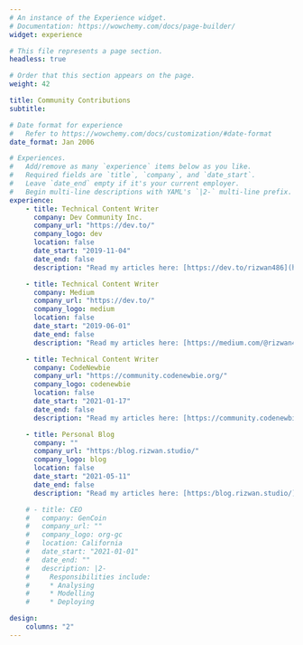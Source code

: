 ```yaml
---
# An instance of the Experience widget.
# Documentation: https://wowchemy.com/docs/page-builder/
widget: experience

# This file represents a page section.
headless: true

# Order that this section appears on the page.
weight: 42

title: Community Contributions
subtitle:

# Date format for experience
#   Refer to https://wowchemy.com/docs/customization/#date-format
date_format: Jan 2006

# Experiences.
#   Add/remove as many `experience` items below as you like.
#   Required fields are `title`, `company`, and `date_start`.
#   Leave `date_end` empty if it's your current employer.
#   Begin multi-line descriptions with YAML's `|2-` multi-line prefix.
experience:
    - title: Technical Content Writer
      company: Dev Community Inc.
      company_url: "https://dev.to/"
      company_logo: dev
      location: false
      date_start: "2019-11-04"
      date_end: false
      description: "Read my articles here: [https://dev.to/rizwan486](https://dev.to/rizwan486)"

    - title: Technical Content Writer
      company: Medium
      company_url: "https://dev.to/"
      company_logo: medium
      location: false
      date_start: "2019-06-01"
      date_end: false
      description: "Read my articles here: [https://medium.com/@rizwan486](https://medium.com/@rizwan486)"

    - title: Technical Content Writer
      company: CodeNewbie
      company_url: "https://community.codenewbie.org/"
      company_logo: codenewbie
      location: false
      date_start: "2021-01-17"
      date_end: false
      description: "Read my articles here: [https://community.codenewbie.org/rizwan486](https://community.codenewbie.org/rizwan486)"

    - title: Personal Blog
      company: ""
      company_url: "https:/blog.rizwan.studio/"
      company_logo: blog
      location: false
      date_start: "2021-05-11"
      date_end: false
      description: "Read my articles here: [https:/blog.rizwan.studio/](https:/blog.rizwan.studio/)"

    # - title: CEO
    #   company: GenCoin
    #   company_url: ""
    #   company_logo: org-gc
    #   location: California
    #   date_start: "2021-01-01"
    #   date_end: ""
    #   description: |2-
    #     Responsibilities include:
    #     * Analysing
    #     * Modelling
    #     * Deploying

design:
    columns: "2"
---
```

